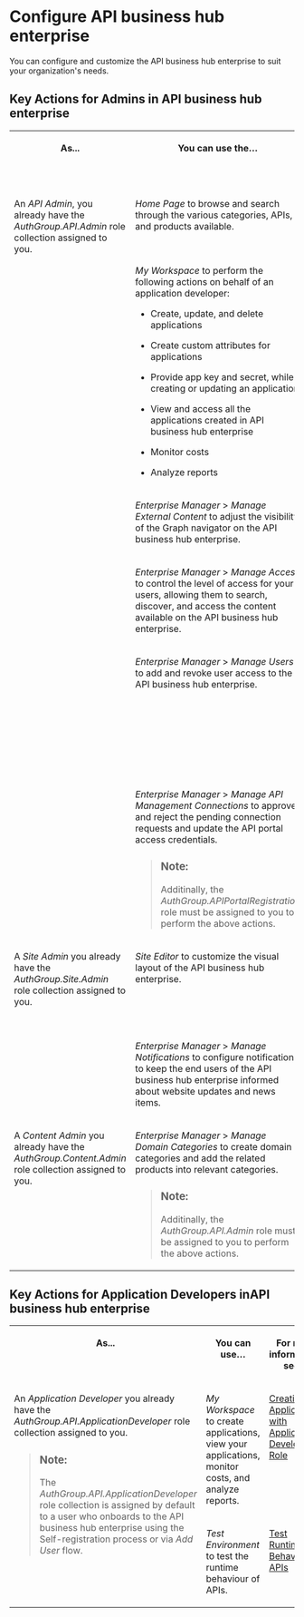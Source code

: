 <!-- loio54b4607902a446e39d8a6ba45ce63d6b -->

# Configure API business hub enterprise 

You can configure and customize the API business hub enterprise to suit your organization's needs.



<a name="loio54b4607902a446e39d8a6ba45ce63d6b__section_vnp_dgr_lbc"/>

## Key Actions for Admins in API business hub enterprise 


<table>
<tr>
<th valign="top">

As...

</th>
<th valign="top">

You can use the…

</th>
<th valign="top">

For more information, see…

</th>
</tr>
<tr>
<td valign="top" rowspan="6">

An *API Admin*, you already have the *AuthGroup.API.Admin* role collection assigned to you.

</td>
<td valign="top">

*Home Page* to browse and search through the various categories, APIs, and products available.

</td>
<td valign="top">

[Register on API business hub enterprise](register-on-api-business-hub-enterprise-c85fafe.md) 

</td>
</tr>
<tr>
<td valign="top">

*My Workspace* to perform the following actions on behalf of an application developer:

-   Create, update, and delete applications

-   Create custom attributes for applications

-   Provide app key and secret, while creating or updating an application

-   View and access all the applications created in API business hub enterprise
-   Monitor costs

-   Analyze reports




</td>
<td valign="top">

[Creating an Application with API business hub enterprise Administrator Role](creating-an-application-with-api-business-hub-enterprise-administrator-role-df4f777.md) 

</td>
</tr>
<tr>
<td valign="top">

*Enterprise Manager* \> *Manage External Content* to adjust the visibility of the Graph navigator on the API business hub enterprise.

</td>
<td valign="top">

[Manage External Content](https://help.sap.com/docs/integration-suite/sap-integration-suite/manage-external-content-new-design?version=CLOUD&q=Exyternal%20Content) 

</td>
</tr>
<tr>
<td valign="top">

*Enterprise Manager* \> *Manage Access* to control the level of access for your users, allowing them to search, discover, and access the content available on the API business hub enterprise.

</td>
<td valign="top">

[Manage Developer Access](manage-developer-access-9df3ece.md) 

</td>
</tr>
<tr>
<td valign="top">

*Enterprise Manager* \> *Manage Users* to add and revoke user access to the API business hub enterprise.

</td>
<td valign="top">

[Managing the Access Request of the Users \[New Design\]](managing-the-access-request-of-the-users-new-design-8b79ee8.md)

[Revoke Access \[New Design\]](revoke-access-new-design-ce609bb.md)

</td>
</tr>
<tr>
<td valign="top">

*Enterprise Manager* \> *Manage API Management Connections* to approve and reject the pending connection requests and update the API portal access credentials.

> ### Note:  
> Additinally, the *AuthGroup.APIPortalRegistration* role must be assigned to you to perform the above actions.



</td>
<td valign="top">

[Approve the Pending Connection Requests](APIM-Initial-Setup/approve-the-pending-connection-requests-e296f80.md) 

</td>
</tr>
<tr>
<td valign="top" rowspan="2">

A *Site Admin* you already have the *AuthGroup.Site.Admin* role collection assigned to you.

</td>
<td valign="top">

*Site Editor* to customize the visual layout of the API business hub enterprise.

</td>
<td valign="top">

[Customize the Visual Format of the API business hub enterprise](customize-the-visual-format-of-the-api-business-hub-enterprise-2eacd52.md) 

</td>
</tr>
<tr>
<td valign="top">

*Enterprise Manager* \> *Manage Notifications* to configure notifications to keep the end users of the API business hub enterprise informed about website updates and news items.

</td>
<td valign="top">

[Manage Notifications](manage-notifications-df32457.md) 

</td>
</tr>
<tr>
<td valign="top">

A *Content Admin* you already have the *AuthGroup.Content.Admin* role collection assigned to you.

</td>
<td valign="top">

*Enterprise Manager* \> *Manage Domain Categories* to create domain categories and add the related products into relevant categories.

> ### Note:  
> Additinally, the *AuthGroup.API.Admin* role must be assigned to you to perform the above actions.



</td>
<td valign="top">

[Manage Domain Categories](manage-domain-categories-bd9691d.md) 

</td>
</tr>
</table>



<a name="loio54b4607902a446e39d8a6ba45ce63d6b__section_dkw_dgr_lbc"/>

## Key Actions for Application Developers inAPI business hub enterprise


<table>
<tr>
<th valign="top">

As...

</th>
<th valign="top">

You can use…

</th>
<th valign="top">

For more information, see…

</th>
</tr>
<tr>
<td valign="top" rowspan="2">

An *Application Developer* you already have the *AuthGroup.API.ApplicationDeveloper* role collection assigned to you.

> ### Note:  
> The *AuthGroup.API.ApplicationDeveloper* role collection is assigned by default to a user who onboards to the API business hub enterprise using the Self-registration process or via *Add User* flow.



</td>
<td valign="top">

*My Workspace* to create applications, view your applications, monitor costs, and analyze reports.

</td>
<td valign="top">

[Creating an Application with Application Developer Role](creating-an-application-with-application-developer-role-99515fc.md) 

</td>
</tr>
<tr>
<td valign="top">

*Test Environment* to test the runtime behaviour of APIs.

</td>
<td valign="top">

[Test Runtime Behavior of APIs](test-runtime-behavior-of-apis-15c7d52.md) 

</td>
</tr>
</table>

